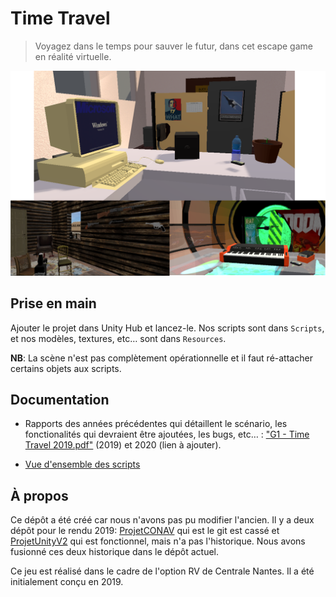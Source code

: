 # Time Travel

> Voyagez dans le temps pour sauver le futur, dans cet escape game en réalité virtuelle.

![](docs/screenshots/allthree.png)

## Prise en main

Ajouter le projet dans Unity Hub et lancez-le. Nos scripts sont dans `Scripts`, et nos modèles, textures, etc… sont dans `Resources`.

**NB**: La scène n'est pas complètement opérationnelle et il faut ré-attacher certains objets aux scripts.

## Documentation

* Rapports des années précédentes qui détaillent le scénario, les fonctionalités qui devraient être ajoutées, les bugs, etc… : ["G1 - Time Travel 2019.pdf"](https://github.com/MichelQu/TimeTravel/blob/3731b56716ae27b97d2aaadbef9642a4885d75bb/G1%20-%20Time%20Travel%202019.pdf) (2019) et 2020 (lien à ajouter).

* [Vue d'ensemble des scripts](docs/overview.md)

## À propos

Ce dépôt a été créé car nous n'avons pas pu modifier l'ancien. Il y a deux dépôt pour le rendu 2019: [ProjetCONAV](https://github.com/ViviFar/ProjetCONAV) qui est le git est cassé et [ProjetUnityV2](https://github.com/ViviFar/ProjetUnityV2) qui est fonctionnel, mais n'a pas l'historique. Nous avons fusionné ces deux historique dans le dépôt actuel.

Ce jeu est réalisé dans le cadre de l'option RV de Centrale Nantes. Il a été initialement conçu en 2019.
